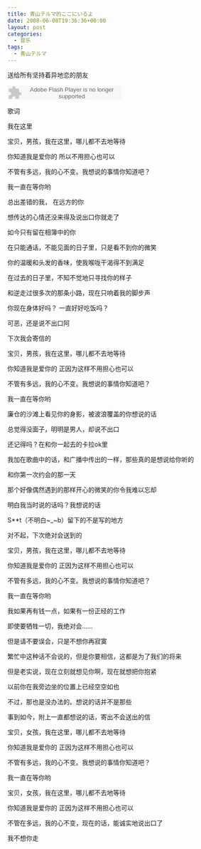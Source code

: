 ```yaml
---
title: 青山テルマ的ここにいるよ
date: 2008-06-08T19:36:36+00:00
layout: post
categories:
  - 音乐
tags:
  - 青山テルマ
---
```

送给所有坚持着异地恋的朋友

<embed src="http://www.xiami.com/widget/16034005_1770998045/singlePlayer.swf" type="application/x-shockwave-flash" width="257" height="33" wmode="transparent"></embed>

歌词

我在这里

宝贝，男孩，我在这里，哪儿都不去地等待

你知道我是爱你的 所以不用担心也可以

不管有多远，我的心不变。我想说的事情你知道吧？

我一直在等你哟

总出差错的我， 在远方的你
<!--more-->
想传达的心情还没来得及说出口你就走了

如今只有留在相簿中的你

在只能通话，不能见面的日子里，只是看不到你的微笑

你的温暖和头发的香味，使我喉咙干渴得不到满足

在过去的日子里，不知不觉地只寻找你的样子

和逆走过很多次的那条小路，现在只响着我的脚步声

你现在身体好吗？ 一直好好吃饭吗？

可恶，还是说不出口阿

下次我会寄信的

宝贝，男孩，我在这里，哪儿都不去地等待

你知道我是爱你的 正因为这样不用担心也可以

不管有多远，我的心不变。我想说的事情你知道吧？

我一直在等你哟

廉仓的沙滩上看见你的身影，被波浪覆盖的你想说的话

总觉得没面子，明明是男人，却说不出口

还记得吗？在和你一起去的卡拉ok里

我加在歌曲中的话，和广播中传出的一样，那些真的是想说给你听的

和你第一次约会的那一天

那个好像偶然遇到的那样开心的微笑的你令我难以忘却

明白我当时说的话吗？我想说的话

S**t（不明白~_~b）留下的不是写的地方

对不起，下次绝对会送到的

宝贝，男孩，我在这里，哪儿都不去地等待

你知道我是爱你的 正因为这样不用担心也可以

不管有多远，我的心不变。我想说的事情你知道吧？

我一直在等你哟

我如果再有钱一点，如果有一份正经的工作

即使要牺牲一切，我绝对会……

但是请不要误会，只是不想你再寂寞

繁忙中这种话不会说的，但是你要相信，这都是为了我们的将来

但是老实说，现在立刻就想见你啊，现在就想把你抱紧

以前你在我旁边坐的位置上已经空空如也

不过，那也是没办法的。想说的话并不是那些

事到如今，附上一直都想说的话，寄出不会送出的信

宝贝，女孩，我在这里，哪儿都不去地等待

你知道我是爱你的 正因为这样不用担心也可以

不管有多远，我的心不变。我想说的事情你知道吧？

我一直在等你哟

宝贝，女孩，我在这里，哪儿都不去地等待

你知道我是爱你的 正因为这样不用担心也可以

不管在多远，我的心不变，现在的话，能诚实地说出口了

我不想你走